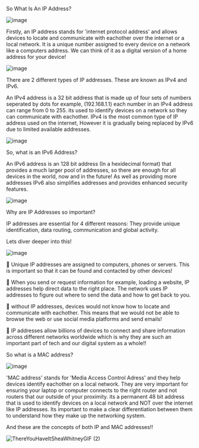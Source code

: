So What Is An IP Address?

![image](https://github.com/user-attachments/assets/1a383322-d9f0-4eab-9165-dd9ea79297ab)

Firstly, an IP address stands for 'internet protocol address' and allows devices to locate and communicate with eachother over the internet or a local network. It is a unique number assigned to every device on a network like a computers address. We can think of it as a digital version of a home address for your device!

![image](https://github.com/user-attachments/assets/9b6a0c68-8512-4594-a719-5f27c5ab9cf5)

There are 2 different types of IP addresses. These are known as IPv4 and IPv6. 

An IPv4 address is a 32 bit address that is made up of four sets of numbers seperated by dots for example, (192.168.1.1) each number in an IPv4 address can range from 0 to 255. its used to identify devices on a network so they can communicate with eachother. IPv4 is the most common type of IP address used on the internet, However it is gradually being replaced by IPv6 due to limited available addresses.

![image](https://github.com/user-attachments/assets/4fbdc546-2692-4797-84ba-2d1cc265d320)

So, what is an IPv6 Address?

An IPv6 address is an 128 bit address (In a hexidecimal format) that provides a much larger pool of addresses, so there are enough for all devices in the world, now and in the future! As well as providing more addresses IPv6 also simplifies addresses and provides enhanced security features.

![image](https://github.com/user-attachments/assets/e905e34d-bed3-4f4f-bb34-6de11dab760e)

Why are IP Addresses so important? 

IP addresses are essential for 4 different reasons: They provide unique identification, data routing, communication and global activity.

Lets diver deeper into this!

![image](https://github.com/user-attachments/assets/ac3914bf-7eb2-4cb1-ae32-7f7a4d462bd0)

🚀 Unique IP addresses are assigned to computers, phones or servers. This is important so that it can be found and contacted by other devices!

🚀 When you send or request information for example, loading a website, IP addresses help direct data to the right place. The network uses IP addresses to figure out where to send the data and how to get back to you.

🚀 without IP addresses, devices would not know how to locate and communicate with eachother. This means that we would not be able to browse the web or use social media platforms and send emails!

🚀 IP addresses allow billions of devices to connect and share information across different networks worldwide which is why they are such an important part of tech and our digital system as a whole!!

So what is a MAC address?

![image](https://github.com/user-attachments/assets/9e0a67ee-4120-4fed-8776-e7286fcd3d15)

'MAC address' stands for 'Media Access Control Adress' and they help devices identify eachother on a local network. They are very important for ensuring your laptop or computer connects to the right router and not routers that our outside of your proximity. its a permanent 48 bit address that is used to identify devices on a local network and NOT over the internet like IP addresses. Its important to make a clear differentiation between them to understand how they make up the networking system. 

And these are the concepts of both IP and MAC addresses!!

![ThereYouHaveItSheaWhitneyGIF (2)](https://github.com/user-attachments/assets/1b257829-07e6-4ba7-b1da-41ced4c7e47e)

